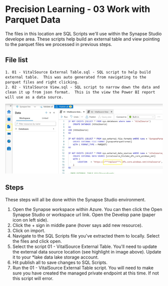 # Precision Learning - 03 Work with Parquet Data

The files in this location are SQL Scripts we'll use within the Synapse Studio develope area.  These scripts help build an external table and view pointing to the parquet files we processed in previous steps.  

## File list 
	1. 01 - VitalSource External Table.sql - SQL script to help build external table.  This was auto generated from navigating to the parquet files and right clicking. 
	2. 02 - VitalSource View.sql - SQL script to narrow down the data and clean it up from json format.  This is the view the Power BI report will use as a data source.  
	
![alt text](https://github.com/hfoley/EDU/blob/master/images/SQLScript.jpg?raw=true)
	
## Steps
These steps will all be done within the Synapse Studio environment.  
1. Open the Synapse workspace within Azure.  You can then click the Open Synapse Studio or workspace url link.  Open the Develop pane (paper icon on left side).  
2. Click the + sign in middle pane (hover says add new resource). 
3. Click on import.  
4. Navigate to the SQL Scripts file you've extracted them to locally.  Select the files and click open. 
5. Select the script 01 - VitalSource External Table.  You'll need to update the external data source location (see highlight in image above).  Update it to your *lake data lake storage account. 
6. Hit publish all to save changes to SQL Scripts. 
7. Run the 01 - VitalSource External Table script.  You will need to make sure you have created the managed private endpoint at this time.  If not this script will error.  


		

	
	

